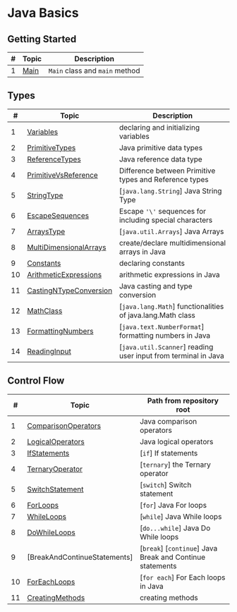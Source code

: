 # Java Basics 

## Getting Started
| # | Topic                                                                                                                                                | Description                    |
|---|------------------------------------------------------------------------------------------------------------------------------------------------------|--------------------------------|
| 1 | [Main](https://github.com/shadhini/java-tryouts/blob/14b32837d8fa81312733418b56815345cdd480c0/basics/src/com/shadhini/java/tryouts/basics/Main.java) | `Main` class and `main` method |

## Types
| #  | Topic                                                                                                                                                                                    | Description                                                    |
|----|------------------------------------------------------------------------------------------------------------------------------------------------------------------------------------------|----------------------------------------------------------------|
| 1  | [Variables](https://github.com/shadhini/java-tryouts/blob/14b32837d8fa81312733418b56815345cdd480c0/basics/src/com/shadhini/java/tryouts/basics/Variables.java)                           | declaring and initializing variables                           |
| 2  | [PrimitiveTypes](https://github.com/shadhini/java-tryouts/blob/14b32837d8fa81312733418b56815345cdd480c0/basics/src/com/shadhini/java/tryouts/basics/PrimitiveTypes.java)                 | Java primitive data types                                      |
| 3  | [ReferenceTypes](https://github.com/shadhini/java-tryouts/blob/14b32837d8fa81312733418b56815345cdd480c0/basics/src/com/shadhini/java/tryouts/basics/ReferenceTypes.java)                 | Java reference data type                                       |
| 4  | [PrimitiveVsReference](https://github.com/shadhini/java-tryouts/blob/32cd54499f12ceff861f103d42cd48656f3700ed/basics/src/com/shadhini/java/tryouts/basics/PrimitiveVsReference.java)     | Difference between Primitive types and Reference types         | 
| 5  | [StringType](https://github.com/shadhini/java-tryouts/blob/51490c23f8c0bd70d937de8d6ab577db5276e77c/basics/src/com/shadhini/java/tryouts/basics/StringType.java)                         | [`java.lang.String`] Java String Type                          |
| 6  | [EscapeSequences](https://github.com/shadhini/java-tryouts/blob/14b32837d8fa81312733418b56815345cdd480c0/basics/src/com/shadhini/java/tryouts/basics/EscapeSequences.java)               | Escape `'\'` sequences for including special characters        |
| 7  | [ArraysType](https://github.com/shadhini/java-tryouts/blob/51490c23f8c0bd70d937de8d6ab577db5276e77c/basics/src/com/shadhini/java/tryouts/basics/ArraysType.java)                         | [`java.util.Arrays`] Java Arrays                               |                                                                                                                                         
| 8  | [MultiDimensionalArrays](https://github.com/shadhini/java-tryouts/blob/f11ebf59af05919fa2d65dfc3def34eb921fde9b/basics/src/com/shadhini/java/tryouts/basics/MultiDimensionalArrays.java) | create/declare multidimensional arrays in Java                 |                                                                                                               
| 9  | [Constants](https://github.com/shadhini/java-tryouts/blob/d5f35587e440304427dd244d513257ad48152c93/basics/src/com/shadhini/java/tryouts/basics/Constants.java)                           | declaring constants                                            | 
| 10 | [ArithmeticExpressions](https://github.com/shadhini/java-tryouts/blob/51490c23f8c0bd70d937de8d6ab577db5276e77c/basics/src/com/shadhini/java/tryouts/basics/ArithmeticExpressions.java)   | arithmetic expressions in Java                                 |                       
| 11 | [CastingNTypeConversion](https://github.com/shadhini/java-tryouts/blob/0d930c4f97492dce3daf170b770ab829a33e5f4d/basics/src/com/shadhini/java/tryouts/basics/CastingNTypeConversion.java) | Java casting and type conversion                               |                     
| 12 | [MathClass](https://github.com/shadhini/java-tryouts/blob/78ebb90c7b4577759b35fac18fb45a9e38e77270/basics/src/com/shadhini/java/tryouts/basics/MathClass.java)                           | [`java.lang.Math`] functionalities of java.lang.Math class     |        
| 13 | [FormattingNumbers](https://github.com/shadhini/java-tryouts/blob/0c9a12dbea3f5934de8dae3991bed9524a341bc9/basics/src/com/shadhini/java/tryouts/basics/FormattingNumbers.java)           | [`java.text.NumberFormat`] formatting numbers in Java          |     
| 14 | [ReadingInput](https://github.com/shadhini/java-tryouts/blob/212756e20b892d86d44d8c3a567abd99d0300051/basics/src/com/shadhini/java/tryouts/basics/ReadingInput.java)                     | [`java.util.Scanner`] reading user input from terminal in Java | 

## Control Flow
| #  | Topic                        | Path from repository root                                  |
|----|------------------------------|------------------------------------------------------------|
| 1  | [ComparisonOperators]()      | Java comparison operators                                  |
| 2  | [LogicalOperators]()         | Java logical operators                                     |
| 3  | [IfStatements]()             | [`if`] If statements                                       |
| 4  | [TernaryOperator]()          | [`ternary`] the Ternary operator                           | 
| 5  | [SwitchStatement]()          | [`switch`] Switch statement                                |
| 6  | [ForLoops]()                 | [`for`] Java For loops                                     |
| 7  | [WhileLoops]()               | [`while`] Java While loops                                 |
| 8  | [DoWhileLoops]()             | [`do...while`] Java Do While loops                         |
| 9  | [BreakAndContinueStatements] | [`break`\] [`continue`] Java Break and Continue statements |
| 10 | [ForEachLoops]()             | [`for each`] For Each loops in Java                        |
| 11 | [CreatingMethods]()          | creating methods                                           |

